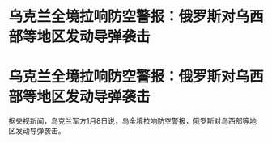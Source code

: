 # 乌克兰全境拉响防空警报：俄罗斯对乌西部等地区发动导弹袭击

# 乌克兰全境拉响防空警报：俄罗斯对乌西部等地区发动导弹袭击

据央视新闻，乌克兰军方1月8日说，乌全境拉响防空警报，俄罗斯对乌西部等地区发动导弹袭击。

